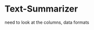 # Text-Summarizer

<!-- 
when sentencepiece was giving error while installation, realized:

sentencepiece does not support python 3.13 yet.

Its latest version was released on Feb 19, 2024.

You need to downgrade to python 3.12

Hence, did this:
conda create -n py312 python=3.12
conda activate py312 -------- this gave an error tho
pip install sentencepiece

for the issue with conda activate ran it on powershell, worked
git bash was giving error 
i tried this:
Set-ExecutionPolicy RemoteSigned on powershell admin
conda init bash

then simply just closed the terminal and started wiht powershell and it got activated.
-->

need to look at the columns, data formats